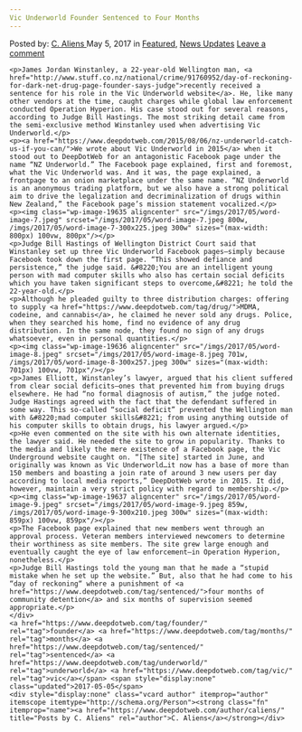 ```yaml
---
Vic Underworld Founder Sentenced to Four Months
---
```

<article class="post-listing post-19630 post type-post status-publish format-standard has-post-thumbnail hentry  tag-founder tag-months tag-sentenced tag-underworld tag-vic">
    <div class="post-inner">
        <span>Posted by: <a href="https://www.deepdotweb.com/author/caliens/" title="">C. Aliens </a></span>
    <span>May 5, 2017</span>
    <span>in <a href="https://www.deepdotweb.com/category/deepdot-news/" rel="category tag">Featured</a>, <a href="https://www.deepdotweb.com/category/news-updates/" rel="category tag">News Updates</a></span>
    <span><a href="https://www.deepdotweb.com/2017/05/05/vic-underworld-founder-sentenced-four-months/#respond">Leave a comment</a></span>
    </p>
    <div class="clear"></div>
    
    <p>James Jordan Winstanley, a 22-year-old Wellington man, <a href="http://www.stuff.co.nz/national/crime/91760952/day-of-reckoning-for-dark-net-drug-page-founder-says-judge">recently received a sentence for his role in the Vic Underworld website</a>. He, like many other vendors at the time, caught charges while global law enforcement conducted Operation Hyperion. His case stood out for several reasons, according to Judge Bill Hastings. The most striking detail came from the semi-exclusive method Winstanley used when advertising Vic Underworld.</p>
    <p><a href="https://www.deepdotweb.com/2015/08/06/nz-underworld-catch-us-if-you-can/">We wrote about Vic Underworld in 2015</a> when it stood out to DeepDotWeb for an antagonistic Facebook page under the name “NZ Underworld.” The Facebook page explained, first and foremost, what the Vic Underworld was. And it was, the page explained, a frontpage to an onion marketplace under the same name. “NZ Underworld is an anonymous trading platform, but we also have a strong political aim to drive the legalization and decriminalization of drugs within New Zealand,” the Facebook page’s mission statement vocalized.</p>
    <p><img class="wp-image-19635 aligncenter" src="/imgs/2017/05/word-image-7.jpeg" srcset="/imgs/2017/05/word-image-7.jpeg 800w, /imgs/2017/05/word-image-7-300x225.jpeg 300w" sizes="(max-width: 800px) 100vw, 800px"/></p>
    <p>Judge Bill Hastings of Wellington District Court said that Winstanley set up three Vic Underworld Facebook pages—simply because Facebook took down the first page. “This showed defiance and persistence,” the judge said. &#8220;You are an intelligent young person with mad computer skills who also has certain social deficits which you have taken significant steps to overcome,&#8221; he told the 22-year-old.</p>
    <p>Although he pleaded guilty to three distribution charges: offering to supply <a href="https://www.deepdotweb.com/tag/drug/">MDMA, codeine, and cannabis</a>, he claimed he never sold any drugs. Police, when they searched his home, find no evidence of any drug distribution. In the same node, they found no sign of any drugs whatsoever, even in personal quantities.</p>
    <p><img class="wp-image-19636 aligncenter" src="/imgs/2017/05/word-image-8.jpeg" srcset="/imgs/2017/05/word-image-8.jpeg 701w, /imgs/2017/05/word-image-8-300x257.jpeg 300w" sizes="(max-width: 701px) 100vw, 701px"/></p>
    <p>James Elliott, Winstanley’s lawyer, argued that his client suffered from clear social deficits—ones that prevented him from buying drugs elsewhere. He had “no formal diagnosis of autism,” the judge noted. Judge Hastings agreed with the fact that the defendant suffered in some way. This so-called “social deficit” prevented the Wellington man with &#8220;mad computer skills&#8221; from using anything outside of his computer skills to obtain drugs, his lawyer argued.</p>
    <p>He even commented on the site with his own alternate identities, the lawyer said. He needed the site to grow in popularity. Thanks to the media and likely the mere existence of a Facebook page, the Vic Underground website caught on. “[The site] started in June, and originally was known as Vic Underworld…it now has a base of more than 150 members and boasting a join rate of around 3 new users per day according to local media reports,” DeepDotWeb wrote in 2015. It did, however, maintain a very strict policy with regard to membership.</p>
    <p><img class="wp-image-19637 aligncenter" src="/imgs/2017/05/word-image-9.jpeg" srcset="/imgs/2017/05/word-image-9.jpeg 859w, /imgs/2017/05/word-image-9-300x210.jpeg 300w" sizes="(max-width: 859px) 100vw, 859px"/></p>
    <p>The Facebook page explained that new members went through an approval process. Veteran members interviewed newcomers to determine their worthiness as site members. The site grew large enough and eventually caught the eye of law enforcement—in Operation Hyperion, nonetheless.</p>
    <p>Judge Bill Hastings told the young man that he made a “stupid mistake when he set up the website.” But, also that he had come to his “day of reckoning“ where a punishment of <a href="https://www.deepdotweb.com/tag/sentenced/">four months of community detention</a> and six months of supervision seemed appropriate.</p>
    </div>
    <a href="https://www.deepdotweb.com/tag/founder/" rel="tag">founder</a> <a href="https://www.deepdotweb.com/tag/months/" rel="tag">months</a> <a href="https://www.deepdotweb.com/tag/sentenced/" rel="tag">sentenced</a> <a href="https://www.deepdotweb.com/tag/underworld/" rel="tag">underworld</a> <a href="https://www.deepdotweb.com/tag/vic/" rel="tag">vic</a></span> <span style="display:none" class="updated">2017-05-05</span>
    <div style="display:none" class="vcard author" itemprop="author" itemscope itemtype="http://schema.org/Person"><strong class="fn" itemprop="name"><a href="https://www.deepdotweb.com/author/caliens/" title="Posts by C. Aliens" rel="author">C. Aliens</a></strong></div>
    
